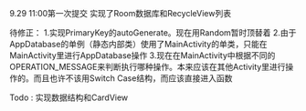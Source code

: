9.29 11:00第一次提交
实现了Room数据库和RecycleView列表

待修正：
1.实现PrimaryKey的autoGenerate。现在用Random暂时顶替着
2.由于AppDatabase的单例（静态内部类）使用了MainActivity的单类，只能在MainActivity里进行AppDatabase操作
3.现在在MainActivity中根据不同的OPERATION_MESSAGE来判断执行哪种操作。本来应该在其他Activity里进行操作的。而且也许不该用Switch Case结构，而应该直接进入函数

Todo : 实现数据结构和CardView
